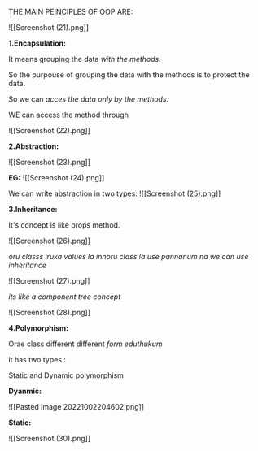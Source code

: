 THE MAIN PEINCIPLES OF OOP ARE:

![[Screenshot (21).png]]

**1.Encapsulation:**

It means grouping the data *with the methods.*

So the purpouse of  grouping the data with the methods is to protect the data.

So we can *acces the data only by the methods.*

WE can access the method through 

![[Screenshot (22).png]]

**2.Abstraction:**


![[Screenshot (23).png]]


**EG:**
![[Screenshot (24).png]]

We can write abstraction in two types:
![[Screenshot (25).png]]

**3.Inheritance:**

It's concept is  like props method.

![[Screenshot (26).png]]

*oru classs iruka values la innoru class la use pannanum na we can use inheritance*

![[Screenshot (27).png]]

*its like a component tree concept*

![[Screenshot (28).png]]

**4.Polymorphism:**

Orae class different different *form eduthukum*

it has two types :

Static and Dynamic polymorphism

**Dyanmic:**

![[Pasted image 20221002204602.png]]

**Static:**

![[Screenshot (30).png]]